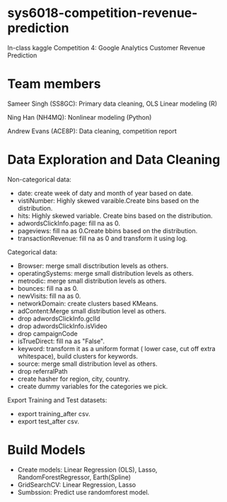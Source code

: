 # sys6018-competition-revenue-prediction
In-class kaggle Competition 4: Google Analytics Customer Revenue Prediction

# Team members
Sameer Singh  (SS8GC): Primary data cleaning, OLS Linear modeling (R)

Ning Han      (NH4MQ): Nonlinear modeling (Python)

Andrew Evans  (ACE8P): Data cleaning, competition report

# Data Exploration and Data Cleaning 
Non-categorical data: 
  - date: create week of daty and month of year based on date. 
  - vistiNumber: Highly skewed varaible.Create bins based on the distribution. 
  - hits: Highly skewed variable. Create bins based on the distribution. 
  - adwordsClickInfo.page: fill na as 0. 
  - pageviews: fill na as 0.Create bbins based on the distribution. 
  - transactionRevenue: fill na as 0 and transform it using log. 
  
Categorical data: 
  - Browser: merge small disctribution levels as others.
  - operatingSystems: merge small distribution levels as others. 
  - metrodic: merge small distribution levels as others. 
  - bounces: fill na as 0. 
  - newVisits: fill na as 0. 
  - networkDomain: create clusters based KMeans. 
  - adContent:Merge small distribution level as others.
  - drop adwordsClickInfo.gclId 
  - drop adwordsClickInfo.isVideo 
  - drop campaignCode
  - isTrueDirect: fill na as "False". 
  - keyword: transform it as a uniform format ( lower case, cut off extra whitespace), build clusters for keywords.
  - source: merge small distribution level as others. 
  - drop referralPath 
  - create hasher for region, city, country. 
  - create dummy variables for the categories we pick. 
  
 Export Training and Test datasets:
   - export training_after csv.
   - export test_after csv. 
   
 # Build Models 
   - Create models: Linear Regression (OLS), Lasso, RandomForestRegressor, Earth(Spline)
   - GridSearchCV: Linear Regression, Lasso 
   - Sumbssion: Predict use randomforest model. 
   
   
  
   
  
  
  



